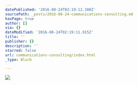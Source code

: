```yaml
---
datePublished: '2016-08-24T02:19:12.388Z'
sourcePath: _posts/2016-08-24-communications-consulting.md
hasPage: true
author: []
via: {}
dateModified: '2016-08-24T02:19:11.915Z'
title: ''
publisher: {}
description: ''
starred: false
url: communications-consulting/index.html
_type: Blurb

---
```

![](https://the-grid-user-content.s3-us-west-2.amazonaws.com/bb29ee81-49a9-4424-829c-e6bc804bca1c.jpg)